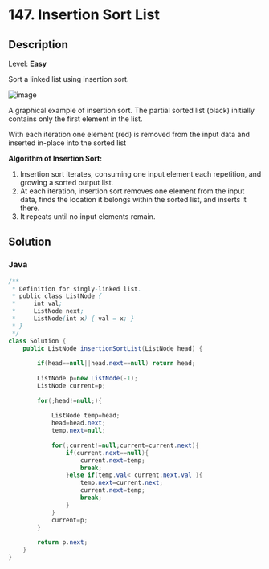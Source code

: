 # 147. Insertion Sort List

## Description  

Level: **Easy**

Sort a linked list using insertion sort.

![image](https://upload.wikimedia.org/wikipedia/commons/0/0f/Insertion-sort-example-300px.gif)

A graphical example of insertion sort. The partial sorted list (black) initially contains only the first element in the list.

With each iteration one element (red) is removed from the input data and inserted in-place into the sorted list

**Algorithm of Insertion Sort:**

1. Insertion sort iterates, consuming one input element each repetition, and growing a sorted output list.
2. At each iteration, insertion sort removes one element from the input data, finds the location it belongs within the sorted list, and inserts it there.
3. It repeats until no input elements remain.

## Solution

### Java

```java
/**
 * Definition for singly-linked list.
 * public class ListNode {
 *     int val;
 *     ListNode next;
 *     ListNode(int x) { val = x; }
 * }
 */
class Solution {
    public ListNode insertionSortList(ListNode head) {
        
        if(head==null||head.next==null) return head;
        
        ListNode p=new ListNode(-1);
        ListNode current=p;
        
        for(;head!=null;){
            
            ListNode temp=head;
            head=head.next;
            temp.next=null;
            
            for(;current!=null;current=current.next){
                if(current.next==null){
                    current.next=temp;
                    break;
                }else if(temp.val< current.next.val ){
                    temp.next=current.next;
                    current.next=temp;
                    break;
                }
            }
            current=p;
        }
        
        return p.next;
    }
}
```